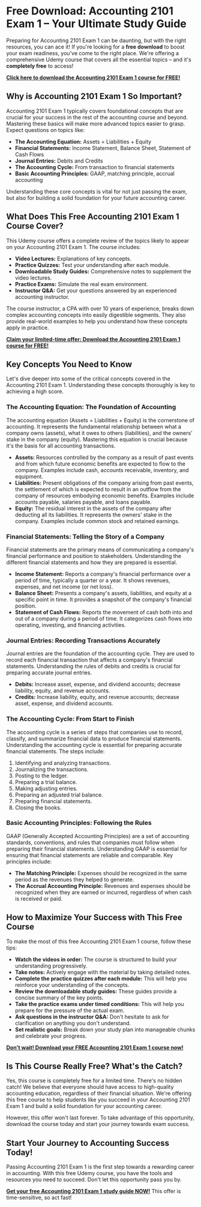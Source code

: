 # Free Download: Accounting 2101 Exam 1 – Your Ultimate Study Guide

Preparing for Accounting 2101 Exam 1 can be daunting, but with the right resources, you can ace it! If you're looking for a **free download** to boost your exam readiness, you've come to the right place. We're offering a comprehensive Udemy course that covers all the essential topics – and it's **completely free** to access!

[**Click here to download the Accounting 2101 Exam 1 course for FREE!**](https://udemywork.com/accounting-2101-exam-1)

## Why is Accounting 2101 Exam 1 So Important?

Accounting 2101 Exam 1 typically covers foundational concepts that are crucial for your success in the rest of the accounting course and beyond. Mastering these basics will make more advanced topics easier to grasp. Expect questions on topics like:

*   **The Accounting Equation:** Assets = Liabilities + Equity
*   **Financial Statements:** Income Statement, Balance Sheet, Statement of Cash Flows
*   **Journal Entries:** Debits and Credits
*   **The Accounting Cycle:** From transaction to financial statements
*   **Basic Accounting Principles:** GAAP, matching principle, accrual accounting

Understanding these core concepts is vital for not just passing the exam, but also for building a solid foundation for your future accounting career.

## What Does This Free Accounting 2101 Exam 1 Course Cover?

This Udemy course offers a complete review of the topics likely to appear on your Accounting 2101 Exam 1. The course includes:

*   **Video Lectures:** Explanations of key concepts.
*   **Practice Quizzes:** Test your understanding after each module.
*   **Downloadable Study Guides:** Comprehensive notes to supplement the video lectures.
*   **Practice Exams:** Simulate the real exam environment.
*   **Instructor Q&A:** Get your questions answered by an experienced accounting instructor.

The course instructor, a CPA with over 10 years of experience, breaks down complex accounting concepts into easily digestible segments. They also provide real-world examples to help you understand how these concepts apply in practice.

[**Claim your limited-time offer: Download the Accounting 2101 Exam 1 course for FREE!**](https://udemywork.com/accounting-2101-exam-1)

## Key Concepts You Need to Know

Let's dive deeper into some of the critical concepts covered in the Accounting 2101 Exam 1. Understanding these concepts thoroughly is key to achieving a high score.

### The Accounting Equation: The Foundation of Accounting

The accounting equation (Assets = Liabilities + Equity) is the cornerstone of accounting. It represents the fundamental relationship between what a company owns (assets), what it owes to others (liabilities), and the owners' stake in the company (equity). Mastering this equation is crucial because it's the basis for all accounting transactions.

*   **Assets:** Resources controlled by the company as a result of past events and from which future economic benefits are expected to flow to the company. Examples include cash, accounts receivable, inventory, and equipment.
*   **Liabilities:** Present obligations of the company arising from past events, the settlement of which is expected to result in an outflow from the company of resources embodying economic benefits. Examples include accounts payable, salaries payable, and loans payable.
*   **Equity:** The residual interest in the assets of the company after deducting all its liabilities. It represents the owners' stake in the company. Examples include common stock and retained earnings.

### Financial Statements: Telling the Story of a Company

Financial statements are the primary means of communicating a company's financial performance and position to stakeholders. Understanding the different financial statements and how they are prepared is essential.

*   **Income Statement:** Reports a company's financial performance over a period of time, typically a quarter or a year. It shows revenues, expenses, and net income (or net loss).
*   **Balance Sheet:** Presents a company's assets, liabilities, and equity at a specific point in time. It provides a snapshot of the company's financial position.
*   **Statement of Cash Flows:** Reports the movement of cash both into and out of a company during a period of time. It categorizes cash flows into operating, investing, and financing activities.

### Journal Entries: Recording Transactions Accurately

Journal entries are the foundation of the accounting cycle. They are used to record each financial transaction that affects a company's financial statements. Understanding the rules of debits and credits is crucial for preparing accurate journal entries.

*   **Debits:** Increase asset, expense, and dividend accounts; decrease liability, equity, and revenue accounts.
*   **Credits:** Increase liability, equity, and revenue accounts; decrease asset, expense, and dividend accounts.

### The Accounting Cycle: From Start to Finish

The accounting cycle is a series of steps that companies use to record, classify, and summarize financial data to produce financial statements. Understanding the accounting cycle is essential for preparing accurate financial statements. The steps include:

1.  Identifying and analyzing transactions.
2.  Journalizing the transactions.
3.  Posting to the ledger.
4.  Preparing a trial balance.
5.  Making adjusting entries.
6.  Preparing an adjusted trial balance.
7.  Preparing financial statements.
8.  Closing the books.

### Basic Accounting Principles: Following the Rules

GAAP (Generally Accepted Accounting Principles) are a set of accounting standards, conventions, and rules that companies must follow when preparing their financial statements. Understanding GAAP is essential for ensuring that financial statements are reliable and comparable. Key principles include:

*   **The Matching Principle:** Expenses should be recognized in the same period as the revenues they helped to generate.
*   **The Accrual Accounting Principle:** Revenues and expenses should be recognized when they are earned or incurred, regardless of when cash is received or paid.

## How to Maximize Your Success with This Free Course

To make the most of this free Accounting 2101 Exam 1 course, follow these tips:

*   **Watch the videos in order:** The course is structured to build your understanding progressively.
*   **Take notes:** Actively engage with the material by taking detailed notes.
*   **Complete the practice quizzes after each module:** This will help you reinforce your understanding of the concepts.
*   **Review the downloadable study guides:** These guides provide a concise summary of the key points.
*   **Take the practice exams under timed conditions:** This will help you prepare for the pressure of the actual exam.
*   **Ask questions in the instructor Q&A:** Don't hesitate to ask for clarification on anything you don't understand.
*   **Set realistic goals:** Break down your study plan into manageable chunks and celebrate your progress.

[**Don't wait! Download your FREE Accounting 2101 Exam 1 course now!**](https://udemywork.com/accounting-2101-exam-1)

## Is This Course Really Free? What's the Catch?

Yes, this course is completely free for a limited time. There's no hidden catch! We believe that everyone should have access to high-quality accounting education, regardless of their financial situation. We're offering this free course to help students like you succeed in your Accounting 2101 Exam 1 and build a solid foundation for your accounting career.

However, this offer won't last forever. To take advantage of this opportunity, download the course today and start your journey towards exam success.

## Start Your Journey to Accounting Success Today!

Passing Accounting 2101 Exam 1 is the first step towards a rewarding career in accounting. With this free Udemy course, you have the tools and resources you need to succeed. Don't let this opportunity pass you by.

[**Get your free Accounting 2101 Exam 1 study guide NOW!**](https://udemywork.com/accounting-2101-exam-1) This offer is time-sensitive, so act fast!
